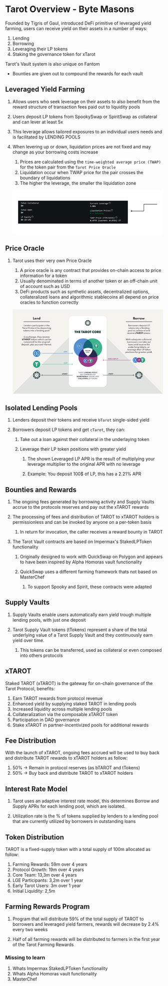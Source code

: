 # Tarot Overview - Byte Masons

Founded by Tigris of Gaul, introduced DeFi primitive of leveraged yield farming, users can receive yield on their assets in a number of ways:

1. Lending
2. Borrowing
3. Leveraging their LP tokens
4. Staking the  governance token for xTarot

Tarot's Vault system is also unique on Fantom

- Bounties are given out to compound the rewards for each vault

## Leveraged Yield Farming

1. Allows users who seek leverage on their assets to also benefit from the reward structure of transaction fees paid out to liquidity pools

2. Users deposit LP tokens from SpookySwap or SpiritSwap as collateral and can lever at least 5x

3. This leverage allows tailored exposures to an individual users needs and is facilitated by LENDING POOLS

4. When levering up or down, liquidation prices are not fixed and may change as your borrowing costs increase
   1. Prices are calculated using the `time-weighted average price (TWAP)` for the token pair from the `Tarot Price Oracle`
   2. Liquidation occur when TWAP price for the pair crosses the boundary of liquidations
   3. The higher the leverage, the smaller the liquidation zone

   ![0_FTM_3_1](../../images/0_FTM_3_1.png)

## Price Oracle

1. Tarot uses their very own Price Oracle
   1. A price oracle is any contract that provides on-chain access to price information for a token
   2. Usually denominated in terms of another token or an off-chain unit of account such as USD
   3. DeFi products such as synthetic assets, decentralized options, collateralized loans and algorithmic stablecoins all depend on price oracles to function correctly

   ![0_FTM_3_2.png](../../images/0_FTM_3_2.png)

## Isolated Lending Pools

1. Lenders deposit their tokens and receive `bTarot` single-sided yield

2. Borrowers deposit LP tokens and get `cTarot`, they can:
   1. Take out a loan against their collateral in the underlaying token

   2. Leverage their LP token positions with greater yield
      1. The shown Leveraged LP APR is the result of multiplying your leverage multiplier to the original APR with no leverage

      2. Example: You deposit 100$ of LP, this has a 2.21% APR

## Bounties and Rewards

1. The ongoing fees generated by borrowing activity and Supply Vaults accrue to the protocols reserves and pay out the xTAROT rewards

2. The processing of fees and distribution of TAROT to xTAROT holders is permissionless and can be invoked by anyone on a per-token basis
   1. In return for invocation, the caller receives a reward bounty in TAROT

3. The Tarot Vault contracts are based on Impermax's StakedLPToken functionality
   1. Originally designed to work with QuickSwap on Polygon and appears to have been inspired by Alpha Homoras vault functionality

   2. QuickSwap uses a different farming framework thats not based on MasterChef
      1. To support Spooky and Spirit, these contracts were adapted

## Supply Vaults

1. Supply Vaults enable users automatically earn yield trough multiple lending pools, with just one deposit

2. Tarot Supply Vault tokens (tTokens) represent a share of the total underlying value of a Tarot Supply Vault and they continuously earn yield over time.
   1. This tokens can be transferred, used as collateral or even composed into others protocols

## xTAROT

Staked TAROT (xTAROT) is the gateway for on-chain governance of the Tarot Protocol, benefits:

1. Earn TAROT rewards from protocol revenue
2. Enhanced yield by supplying staked TAROT in lending pools
3. Increased liquidity across multiple lending pools
4. Collateralization via the composable xTAROT token
5. Participation in DAO governance
6. Stake xTAROT in partner-incentivized pools for additional rewards

## Fee Distribution

With the launch of xTAROT, ongoing fees accrued will be used to buy back and distribute TAROT rewards to xTAROT holders as follow:

1. 50% -> Remain in protocol reserves (as bTAROT and tTokens)
2. 50% -> Buy back and distribute TAROT to xTAROT holders

## Interest Rate Model

1. Tarot uses an adaptive interest rate model, this determines Borrow and Supply APRs for each lending pool, which are isolated.

2. Utilization rate is the % of tokens supplied by lenders to a lending pool that are currently utilized by borrowers in outstanding loans

## Token Distribution

TAROT is a fixed-supply token with a total supply of 100m allocated as follow:

1. Farming Rewards: 59m over 4 years
2. Protocol Growth: 19m over 4 years
3. Core Team: 13,3m over 4 years
4. LGE Participants: 3,2m over 1 year
5. Early Tarot Users: 3m over 1 year
6. Initial Liquidity: 2,5m

## Farming Rewards Program

1. Program that will distribute 59% of the total supply of TAROT to borrowers and leveraged yield farmers, rewards will decrease by 2.4% every two weeks

2. Half of all farming rewards will be distributed to farmers in the first year of the Tarot Farming Rewards

### Missing to learn

1. Whats Impermax StakedLPToken functionality
2. Whats Alpha Homoras vault functionality
3. MasterChef
